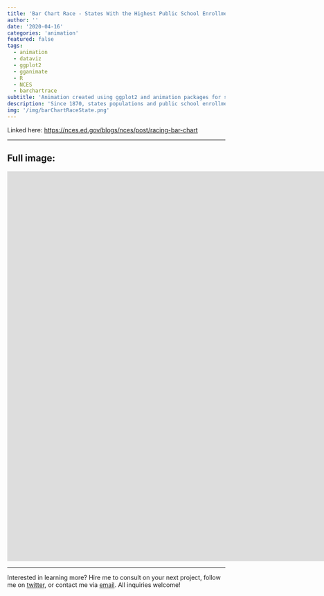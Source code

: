 ```yaml
---
title: 'Bar Chart Race - States With the Highest Public School Enrollment'
author: ''
date: '2020-04-16'
categories: 'animation'
featured: false
tags:
  - animation
  - dataviz
  - ggplot2
  - gganimate
  - R
  - NCES
  - barchartrace
subtitle: 'Animation created using ggplot2 and animation packages for social media distribution'
description: 'Since 1870, states populations and public school enrollment have increased, with differential growth across the country.'
img: '/img/barChartRaceState.png'
---
```


Linked here: <https://nces.ed.gov/blogs/nces/post/racing-bar-chart>

---

## Full image:

<iframe width="1600" height="900" src="https://www.youtube.com/embed/aOVBVSordsQ" frameborder="0" title="Racing Bar Chart. Since 1870, states populations and public school enrollment have increased, with differential growth across the country." allow="accelerometer; autoplay; encrypted-media; gyroscope; picture-in-picture" allowfullscreen>
</iframe>

---

Interested in learning more? Hire me to consult on your next project,
follow me on [twitter](https://twitter.com/mikeleeco),
or contact me via [email](mailto:mdlee12@gmail.com). All inquiries
welcome!
